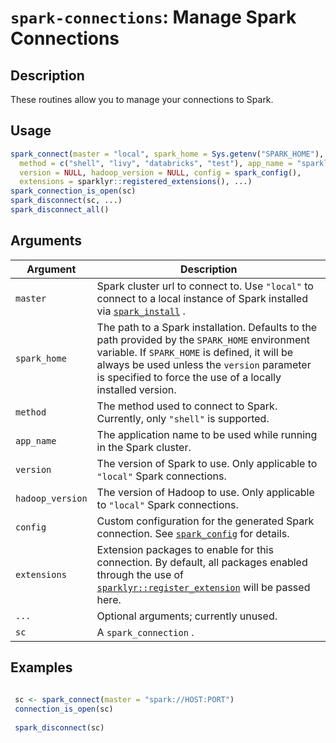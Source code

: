 # `spark-connections`: Manage Spark Connections

## Description


 These routines allow you to manage your connections to Spark.


## Usage

```r
spark_connect(master = "local", spark_home = Sys.getenv("SPARK_HOME"),
  method = c("shell", "livy", "databricks", "test"), app_name = "sparklyr",
  version = NULL, hadoop_version = NULL, config = spark_config(),
  extensions = sparklyr::registered_extensions(), ...)
spark_connection_is_open(sc)
spark_disconnect(sc, ...)
spark_disconnect_all()
```


## Arguments

Argument      |Description
------------- |----------------
```master```     |     Spark cluster url to connect to. Use `"local"` to connect to a local instance of Spark installed via [`spark_install`](spark_install.html) .
```spark_home```     |     The path to a Spark installation. Defaults to the path provided by the `SPARK_HOME` environment variable. If `SPARK_HOME` is defined, it will be always be used unless the `version` parameter is specified to force the use of a locally installed version.
```method```     |     The method used to connect to Spark. Currently, only `"shell"` is supported.
```app_name```     |     The application name to be used while running in the Spark cluster.
```version```     |     The version of Spark to use. Only applicable to `"local"` Spark connections.
```hadoop_version```     |     The version of Hadoop to use. Only applicable to `"local"` Spark connections.
```config```     |     Custom configuration for the generated Spark connection. See [`spark_config`](spark_config.html) for details.
```extensions```     |     Extension packages to enable for this connection. By default, all packages enabled through the use of [`sparklyr::register_extension`](sparklyr::register_extension.html) will be passed here.
```...```     |     Optional arguments; currently unused.
```sc```     |     A `spark_connection` .

## Examples

```r 
 
 sc <- spark_connect(master = "spark://HOST:PORT")
 connection_is_open(sc)
 
 spark_disconnect(sc)
 
 ``` 

